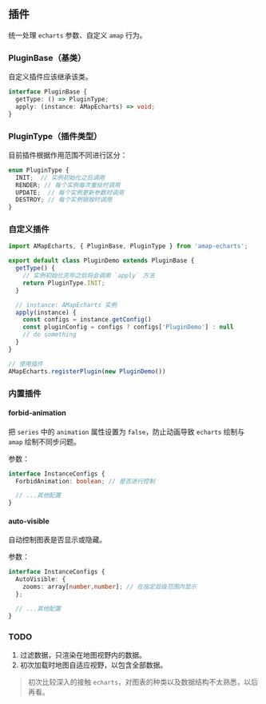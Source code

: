## 插件

统一处理 `echarts` 参数、自定义 `amap` 行为。

### PluginBase（基类）

自定义插件应该继承该类。

```ts
interface PluginBase {
  getType: () => PluginType;
  apply: (instance: AMapEcharts) => void;
}
```

### PluginType（插件类型）

目前插件根据作用范围不同进行区分：

```ts
enum PluginType {
  INIT;  // 实例初始化之后调用
  RENDER; // 每个实例每次重绘时调用
  UPDATE;  // 每个实例更新参数时调用
  DESTROY; // 每个实例销毁时调用
}
```

### 自定义插件

```js
import AMapEcharts, { PluginBase, PluginType } from 'amap-echarts';

export default class PluginDemo extends PluginBase {
  getType() {
    // 实例初始化完毕之后将会调用 `apply` 方法
    return PluginType.INIT;
  }

  // instance: AMapEcharts 实例
  apply(instance) {
    const configs = instance.getConfig()
    const pluginConfig = configs ? configs['PluginDemo'] : null
    // do something
  }
}

// 使用插件
AMapEcharts.registerPlugin(new PluginDemo())
```

### 内置插件

#### forbid-animation

把 `series` 中的 `animation` 属性设置为 `false`，防止动画导致 `echarts` 绘制与 `amap` 绘制不同步问题。

参数：

```ts
interface InstanceConfigs {
  ForbidAnimation: boolean; // 是否进行控制

  // ...其他配置
}
```

#### auto-visible

自动控制图表是否显示或隐藏。   

参数：
```ts
interface InstanceConfigs {
  AutoVisible: {
    zooms: array[number,number]; // 在指定层级范围内显示
  };

  // ...其他配置
}
```


### TODO

1. 过滤数据，只渲染在地图视野内的数据。
2. 初次加载时地图自适应视野，以包含全部数据。

> 初次比较深入的接触 `echarts`，对图表的种类以及数据结构不太熟悉，以后再看。
